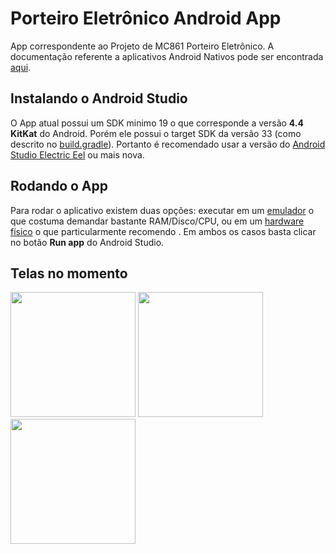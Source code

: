 # Porteiro Eletrônico Android App

App correspondente ao Projeto de MC861 Porteiro Eletrônico. A documentação referente a aplicativos Android Nativos pode ser encontrada [aqui](https://developer.android.com/topic/architecture/intro?hl=pt-br).


## Instalando o Android Studio

O App atual possui um SDK minimo 19 o que corresponde a versão **4.4 KitKat** do Android.  Porém ele possui o target SDK da versão 33 (como descrito no [build.gradle](https://gitlab.com/porteiro-eletronico/porteiro-eletronico-app/-/blob/main/app/build.gradle)). Portanto é recomendado usar a versão do [Android Studio Electric Eel](https://developer.android.com/studio/releases?hl=pt-br) ou mais nova.

## Rodando o App

Para rodar o aplicativo existem duas opções: executar em um [emulador](https://developer.android.com/studio/run/emulator?hl=pt-br) o que costuma demandar bastante RAM/Disco/CPU, ou em um [hardware físico](https://developer.android.com/studio/run/device?hl=pt-br)  o que particularmente recomendo . Em ambos os casos basta clicar no botão **Run app** do Android Studio.

## Telas no momento
<p float="left">
<img src="https://i.imgur.com/9gofs4n.jpg" width="200">
<img src="https://i.imgur.com/l2hLSr9.jpg" width="200">
<img src="https://i.imgur.com/DqEFsH0.jpg" width="200">
</p>
